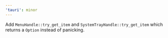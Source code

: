 ```yaml
---
'tauri': minor
---
```


Add `MenuHandle::try_get_item` and `SystemTrayHandle::try_get_item` which returns a `Option` instead of panicking.

